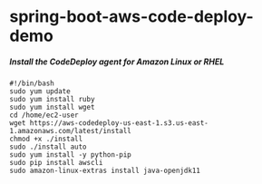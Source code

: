 # spring-boot-aws-code-deploy-demo

##### Install the CodeDeploy agent for Amazon Linux or RHEL
```
#!/bin/bash
sudo yum update
sudo yum install ruby
sudo yum install wget
cd /home/ec2-user
wget https://aws-codedeploy-us-east-1.s3.us-east-1.amazonaws.com/latest/install
chmod +x ./install
sudo ./install auto
sudo yum install -y python-pip
sudo pip install awscli
sudo amazon-linux-extras install java-openjdk11
```
